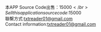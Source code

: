 本APP Source Code出售：$15000 </br>
Sell this application source code:$15000 </br>
聯繫方式:txtreader01@gmail.com </br>
Contact information:txtreader01@gmail.com

